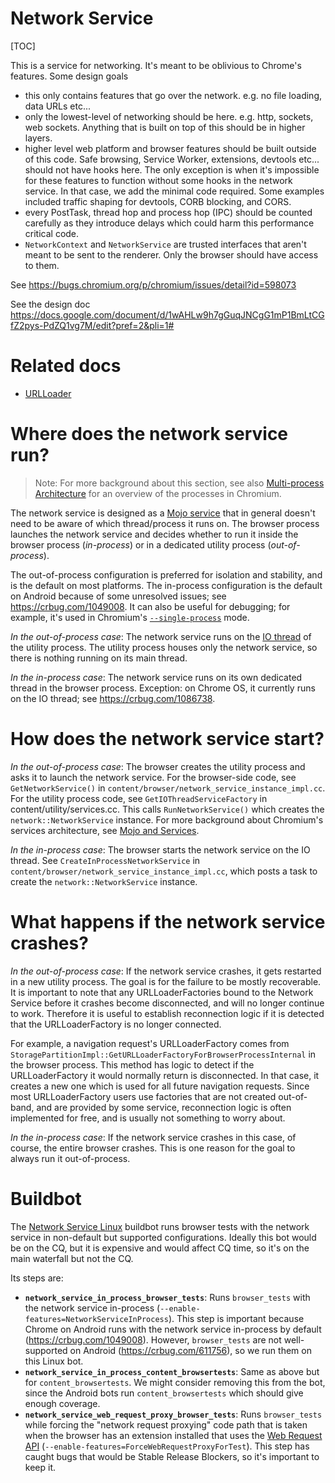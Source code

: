 # Network Service

[TOC]

This is a service for networking. It's meant to be oblivious to Chrome's features.
Some design goals
  * this only contains features that go over the network. e.g. no file loading, data URLs etc...
  * only the lowest-level of networking should be here. e.g. http, sockets, web
    sockets. Anything that is built on top of this should be in higher layers.
  * higher level web platform and browser features should be built outside of
    this code. Safe browsing, Service Worker, extensions, devtools etc... should
    not have hooks here. The only exception is when it's impossible for these
    features to function without some hooks in the network service. In that
    case, we add the minimal code required. Some examples included traffic
    shaping for devtools, CORB blocking, and CORS.
  * every PostTask, thread hop and process hop (IPC) should be counted carefully
    as they introduce delays which could harm this performance critical code.
  * `NetworkContext` and `NetworkService` are trusted interfaces that aren't
    meant to be sent to the renderer. Only the browser should have access to
    them.

See https://bugs.chromium.org/p/chromium/issues/detail?id=598073

See the design doc
https://docs.google.com/document/d/1wAHLw9h7gGuqJNCgG1mP1BmLtCGfZ2pys-PdZQ1vg7M/edit?pref=2&pli=1#

# Related docs

* [URLLoader](url_loader.md)

# Where does the network service run?

> Note: For more background about this section, see also [Multi-process
Architecture](https://www.chromium.org/developers/design-documents/multi-process-architecture)
for an overview of the processes in Chromium.

The network service is designed as a [Mojo service](/docs/mojo_and_services.md)
that in general doesn't need to be aware of which thread/process it runs on.
The browser process launches the network service and decides whether to run it
inside the browser process (*in-process*) or in a dedicated utility process
(*out-of-process*).

The out-of-process configuration is preferred for isolation and stability, and
is the default on most platforms. The in-process configuration is the default on
Android because of some unresolved issues; see https://crbug.com/1049008.  It
can also be useful for debugging; for example, it's used in Chromium's
[`--single-process`](https://www.chromium.org/developers/design-documents/process-models)
mode.

*In the out-of-process case*: The network service runs on the [IO
thread](/docs/threading_and_tasks.md) of the utility process. The utility
process houses only the network service, so there is nothing running on its main
thread.

*In the in-process case*: The network service runs on its own dedicated thread
in the browser process. Exception: on Chrome OS, it currently runs on the IO
thread; see https://crbug.com/1086738.

# How does the network service start?

*In the out-of-process case*: The browser creates the utility process and asks
it to launch the network service. For the browser-side code, see
`GetNetworkService()` in `content/browser/network_service_instance_impl.cc`.
For the utility process code, see `GetIOThreadServiceFactory` in
content/utility/services.cc. This calls `RunNetworkService()` which creates the
`network::NetworkService` instance. For more background about Chromium's
services architecture, see [Mojo and Services](/docs/mojo_and_services.md).

*In the in-process case*: The browser starts the network service on the IO
thread. See `CreateInProcessNetworkService` in
`content/browser/network_service_instance_impl.cc`, which posts a task to create
the `network::NetworkService` instance.

# What happens if the network service crashes?

*In the out-of-process case*: If the network service crashes, it gets restarted
in a new utility process. The goal is for the failure to be mostly recoverable.
It is important to note that any URLLoaderFactories bound to the Network Service
before it crashes become disconnected, and will no longer continue to work.
Therefore it is useful to establish reconnection logic if it is detected that
the URLLoaderFactory is no longer connected.

For example, a navigation request's URLLoaderFactory comes from
`StoragePartitionImpl::GetURLLoaderFactoryForBrowserProcessInternal` in the
browser process. This method has logic to detect if the URLLoaderFactory it
would normally return is disconnected. In that case, it creates a new one which
is used for all future navigation requests. Since most URLLoaderFactory users
use factories that are not created out-of-band, and are provided by some
service, reconnection logic is often implemented for free, and is usually not
something to worry about.

*In the in-process case*: If the network service crashes in this case, of
course, the entire browser crashes. This is one reason for the goal to always
run it out-of-process.

# Buildbot

The [Network Service
Linux](https://ci.chromium.org/p/chromium/builders/ci/Network%20Service%20Linux)
buildbot runs browser tests with the network service in non-default but
supported configurations. Ideally this bot would be on the CQ, but it is
expensive and would affect CQ time, so it's on the main waterfall but not the
CQ.

Its steps are:

* **`network_service_in_process_browser_tests`**: Runs `browser_tests` with the
  network service in-process
  (`--enable-features=NetworkServiceInProcess`). This step is important because
  Chrome on Android runs with the network service in-process by default
  (https://crbug.com/1049008). However, `browser_tests` are not well-supported
  on Android (https://crbug.com/611756), so we run them on this Linux bot.
* **`network_service_in_process_content_browsertests`**: Same as above but for
  `content_browsertests`. We might consider removing this from the bot, since
  the Android bots run `content_browsertests` which should give enough coverage.
* **`network_service_web_request_proxy_browser_tests`**: Runs `browser_tests`
  while forcing the "network request proxying" code path that is taken when the
  browser has an extension installed that uses the
  [Web Request API](https://developer.chrome.com/extensions/webRequest)
  (`--enable-features=ForceWebRequestProxyForTest`). This step has caught bugs
  that would be Stable Release Blockers, so it's important to keep it.
